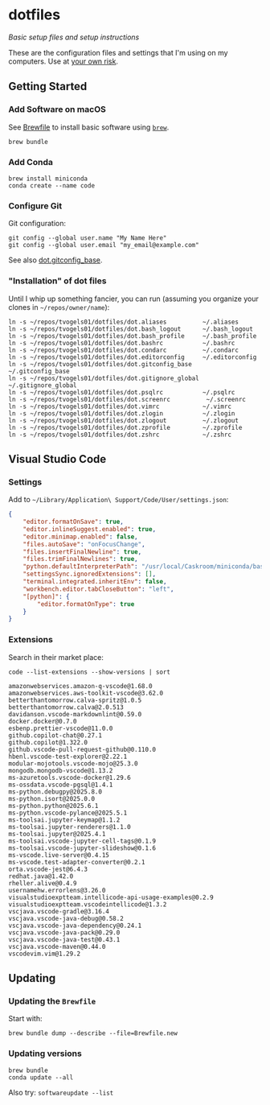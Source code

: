 # dotfiles

_Basic setup files and setup instructions_ <!-- markdownlint-disable MD036 -->

These are the configuration files and settings that I'm using on my computers.
Use at [your own risk](./LICENSE).

## Getting Started

### Add Software on macOS

See [Brewfile](./Brewfile) to install basic software using [`brew`](https://brew.sh).

```shell
brew bundle
```

### Add Conda

```shell
brew install miniconda
conda create --name code
```

### Configure Git

Git configuration:

```shell
git config --global user.name "My Name Here"
git config --global user.email "my_email@example.com"
```

See also [dot.gitconfig\_base](./dot.gitconfig_base).

### "Installation" of dot files

Until I whip up something fancier, you can run (assuming you organize your clones in `~/repos/owner/name`):

```shell
ln -s ~/repos/tvogels01/dotfiles/dot.aliases          ~/.aliases
ln -s ~/repos/tvogels01/dotfiles/dot.bash_logout      ~/.bash_logout
ln -s ~/repos/tvogels01/dotfiles/dot.bash_profile     ~/.bash_profile
ln -s ~/repos/tvogels01/dotfiles/dot.bashrc           ~/.bashrc
ln -s ~/repos/tvogels01/dotfiles/dot.condarc          ~/.condarc
ln -s ~/repos/tvogels01/dotfiles/dot.editorconfig     ~/.editorconfig
ln -s ~/repos/tvogels01/dotfiles/dot.gitconfig_base   ~/.gitconfig_base
ln -s ~/repos/tvogels01/dotfiles/dot.gitignore_global ~/.gitignore_global
ln -s ~/repos/tvogels01/dotfiles/dot.psqlrc           ~/.psqlrc
ln -s ~/repos/tvogels01/dotfiles/dot.screenrc          ~/.screenrc
ln -s ~/repos/tvogels01/dotfiles/dot.vimrc            ~/.vimrc
ln -s ~/repos/tvogels01/dotfiles/dot.zlogin           ~/.zlogin
ln -s ~/repos/tvogels01/dotfiles/dot.zlogout          ~/.zlogout
ln -s ~/repos/tvogels01/dotfiles/dot.zprofile         ~/.zprofile
ln -s ~/repos/tvogels01/dotfiles/dot.zshrc            ~/.zshrc
```

## Visual Studio Code

### Settings

Add to `~/Library/Application\ Support/Code/User/settings.json`:

```json
{
    "editor.formatOnSave": true,
    "editor.inlineSuggest.enabled": true,
    "editor.minimap.enabled": false,
    "files.autoSave": "onFocusChange",
    "files.insertFinalNewline": true,
    "files.trimFinalNewlines": true,
    "python.defaultInterpreterPath": "/usr/local/Caskroom/miniconda/base/envs/code",
    "settingsSync.ignoredExtensions": [],
    "terminal.integrated.inheritEnv": false,
    "workbench.editor.tabCloseButton": "left",
    "[python]": {
        "editor.formatOnType": true
    }
}
```

### Extensions

Search in their market place:

```shell
code --list-extensions --show-versions | sort
```

```text
amazonwebservices.amazon-q-vscode@1.68.0
amazonwebservices.aws-toolkit-vscode@3.62.0
betterthantomorrow.calva-spritz@1.0.5
betterthantomorrow.calva@2.0.513
davidanson.vscode-markdownlint@0.59.0
docker.docker@0.7.0
esbenp.prettier-vscode@11.0.0
github.copilot-chat@0.27.1
github.copilot@1.322.0
github.vscode-pull-request-github@0.110.0
hbenl.vscode-test-explorer@2.22.1
modular-mojotools.vscode-mojo@25.3.0
mongodb.mongodb-vscode@1.13.2
ms-azuretools.vscode-docker@1.29.6
ms-ossdata.vscode-pgsql@1.4.1
ms-python.debugpy@2025.8.0
ms-python.isort@2025.0.0
ms-python.python@2025.6.1
ms-python.vscode-pylance@2025.5.1
ms-toolsai.jupyter-keymap@1.1.2
ms-toolsai.jupyter-renderers@1.1.0
ms-toolsai.jupyter@2025.4.1
ms-toolsai.vscode-jupyter-cell-tags@0.1.9
ms-toolsai.vscode-jupyter-slideshow@0.1.6
ms-vscode.live-server@0.4.15
ms-vscode.test-adapter-converter@0.2.1
orta.vscode-jest@6.4.3
redhat.java@1.42.0
rheller.alive@0.4.9
usernamehw.errorlens@3.26.0
visualstudioexptteam.intellicode-api-usage-examples@0.2.9
visualstudioexptteam.vscodeintellicode@1.3.2
vscjava.vscode-gradle@3.16.4
vscjava.vscode-java-debug@0.58.2
vscjava.vscode-java-dependency@0.24.1
vscjava.vscode-java-pack@0.29.0
vscjava.vscode-java-test@0.43.1
vscjava.vscode-maven@0.44.0
vscodevim.vim@1.29.2
```

## Updating

### Updating the `Brewfile`

Start with:

```shell
brew bundle dump --describe --file=Brewfile.new
```

### Updating versions

```shell
brew bundle
conda update --all
```

Also try: `softwareupdate --list`
